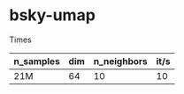 # bsky-umap

Times

| n_samples | dim | n_neighbors | it/s |
| --------- | --- | ----------- | ---- |
| 21M       | 64  | 10          | 10   |
